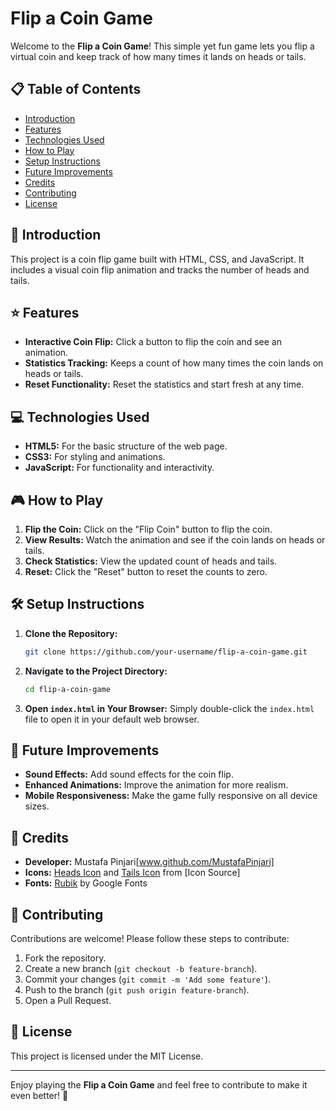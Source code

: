 # Flip a Coin Game

Welcome to the **Flip a Coin Game**! This simple yet fun game lets you flip a virtual coin and keep track of how many times it lands on heads or tails.

## 📋 Table of Contents
- [Introduction](#introduction)
- [Features](#features)
- [Technologies Used](#technologies-used)
- [How to Play](#how-to-play)
- [Setup Instructions](#setup-instructions)
- [Future Improvements](#future-improvements)
- [Credits](#credits)
- [Contributing](#contributing)
- [License](#license)

## 🎉 Introduction
This project is a coin flip game built with HTML, CSS, and JavaScript. It includes a visual coin flip animation and tracks the number of heads and tails.

## ⭐ Features
- **Interactive Coin Flip:** Click a button to flip the coin and see an animation.
- **Statistics Tracking:** Keeps a count of how many times the coin lands on heads or tails.
- **Reset Functionality:** Reset the statistics and start fresh at any time.

## 💻 Technologies Used
- **HTML5:** For the basic structure of the web page.
- **CSS3:** For styling and animations.
- **JavaScript:** For functionality and interactivity.

## 🎮 How to Play
1. **Flip the Coin:** Click on the "Flip Coin" button to flip the coin.
2. **View Results:** Watch the animation and see if the coin lands on heads or tails.
3. **Check Statistics:** View the updated count of heads and tails.
4. **Reset:** Click the "Reset" button to reset the counts to zero.

## 🛠️ Setup Instructions
1. **Clone the Repository:**
    ```sh
    git clone https://github.com/your-username/flip-a-coin-game.git
    ```
2. **Navigate to the Project Directory:**
    ```sh
    cd flip-a-coin-game
    ```
3. **Open `index.html` in Your Browser:** Simply double-click the `index.html` file to open it in your default web browser.

## 🚀 Future Improvements
- **Sound Effects:** Add sound effects for the coin flip.
- **Enhanced Animations:** Improve the animation for more realism.
- **Mobile Responsiveness:** Make the game fully responsive on all device sizes.

## 🙏 Credits
- **Developer:** Mustafa Pinjari[www.github.com/MustafaPinjari]
- **Icons:** [Heads Icon](path/to/heads.svg) and [Tails Icon](path/to/tails.svg) from [Icon Source]
- **Fonts:** [Rubik](https://fonts.google.com/specimen/Rubik) by Google Fonts

## 🤝 Contributing
Contributions are welcome! Please follow these steps to contribute:
1. Fork the repository.
2. Create a new branch (`git checkout -b feature-branch`).
3. Commit your changes (`git commit -m 'Add some feature'`).
4. Push to the branch (`git push origin feature-branch`).
5. Open a Pull Request.

## 📄 License
This project is licensed under the MIT License.

---

Enjoy playing the **Flip a Coin Game** and feel free to contribute to make it even better! 🎉